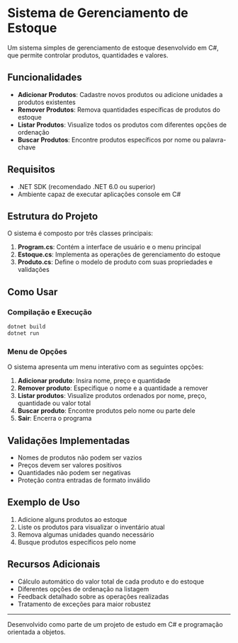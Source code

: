 # Sistema de Gerenciamento de Estoque

Um sistema simples de gerenciamento de estoque desenvolvido em C#, que permite controlar produtos, quantidades e valores.

## Funcionalidades

- **Adicionar Produtos**: Cadastre novos produtos ou adicione unidades a produtos existentes
- **Remover Produtos**: Remova quantidades específicas de produtos do estoque
- **Listar Produtos**: Visualize todos os produtos com diferentes opções de ordenação
- **Buscar Produtos**: Encontre produtos específicos por nome ou palavra-chave

## Requisitos

- .NET SDK (recomendado .NET 6.0 ou superior)
- Ambiente capaz de executar aplicações console em C#

## Estrutura do Projeto

O sistema é composto por três classes principais:

1. **Program.cs**: Contém a interface de usuário e o menu principal
2. **Estoque.cs**: Implementa as operações de gerenciamento do estoque
3. **Produto.cs**: Define o modelo de produto com suas propriedades e validações

## Como Usar

### Compilação e Execução

```bash
dotnet build
dotnet run
```

### Menu de Opções

O sistema apresenta um menu interativo com as seguintes opções:

1. **Adicionar produto**: Insira nome, preço e quantidade
2. **Remover produto**: Especifique o nome e a quantidade a remover
3. **Listar produtos**: Visualize produtos ordenados por nome, preço, quantidade ou valor total
4. **Buscar produto**: Encontre produtos pelo nome ou parte dele
5. **Sair**: Encerra o programa

## Validações Implementadas

- Nomes de produtos não podem ser vazios
- Preços devem ser valores positivos
- Quantidades não podem ser negativas
- Proteção contra entradas de formato inválido

## Exemplo de Uso

1. Adicione alguns produtos ao estoque
2. Liste os produtos para visualizar o inventário atual
3. Remova algumas unidades quando necessário
4. Busque produtos específicos pelo nome

## Recursos Adicionais

- Cálculo automático do valor total de cada produto e do estoque
- Diferentes opções de ordenação na listagem
- Feedback detalhado sobre as operações realizadas
- Tratamento de exceções para maior robustez

---

Desenvolvido como parte de um projeto de estudo em C# e programação orientada a objetos.
